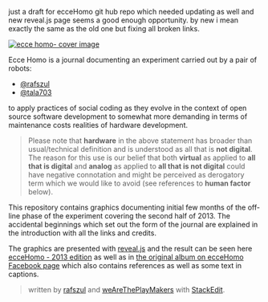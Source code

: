  

just a draft for ecceHomo git hub repo which needed updating as well and new reveal.js page seems a good enough opportunity. by new i mean exactly the same as the old one but fixing all broken links.

[![ecce homo-  cover image](https://raw.githubusercontent.com/weAreThePlayMakers/ecceHomo/master/ecceHomoIcon2013.jpg)](http://eccehomo-2013.surge.sh/#/)


Ecce Homo is a journal documenting an experiment carried out by a pair of robots: 

 - [@rafszul](https://twitter.com/rafszul)  
 - [@tala703](https://twitter.com/Tala703)   

to apply practices of social coding as they evolve in the context of open source software development to somewhat more demanding in terms of maintenance costs realities of hardware development. 

> Please note that **hardware** in the above statement has broader than usual/technical definition and is understood as all that is **not digital**. 
> The reason for this use is our belief that both **virtual** as applied to **all that is digital** and **analog** as applied to **all that is not digital** could have negative connotation and might be perceived as derogatory term which we would like to avoid (see references to **human factor** below).

This repository contains graphics documenting initial few months of the off-line phase of the experiment covering the second half of 2013. The accidental beginnings which set out the form of the journal are explained in the introduction with all the links and credits. 

The graphics are presented with [reveal.js](https://github.com/hakimel/reveal.js) and the result can be seen here  [ecceHomo - 2013 edition](http://eccehomo-2013.surge.sh/#/) as well as in [the original album on ecceHomo Facebook page](https://www.facebook.com/media/set/?set=a.620317114666145.1073741828.614364481928075&type=1&l=6757f75aea) which also contains references as well as some text in captions. 



> written by [rafszul](https://github.com/rafszul) and [weAreThePlayMakers](http://wearetheplaymakers.com/) with [StackEdit](https://stackedit.io/).